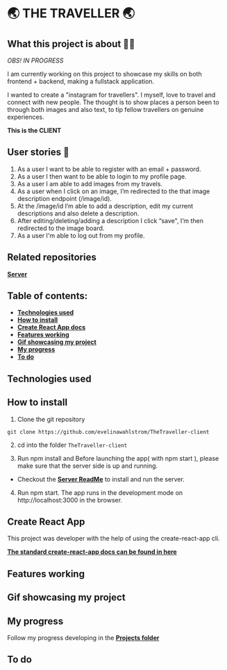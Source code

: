  # :earth_asia: THE TRAVELLER :earth_asia:
 
## What this project is about :woman_technologist: 

*OBS! IN PROGRESS*

I am currently working on this project to showcase my skills on both frontend + backend, making a fullstack application.

I wanted to create a "instagram for travellers". I myself, love to travel and connect with new people. The thought is to show places a person been to through both images and also text, to tip fellow travellers on genuine experiences.

**This is the CLIENT**

## User stories :notebook:

1.	As a user I want to be able to register with an email + password. 
2.	As a user I then want to be able to login to my profile page.
3.	As a user I am able to add images from my travels.
4.	As a user when I click on an image, I’m redirected to the that image description endpoint (/image/id).
5.	At the /image/id I’m able to add a description, edit my current descriptions and also delete a description.
6.	After editing/deleting/adding a description I click “save", I’m then redirected to the image board.
7. As a user I'm able to log out from my profile.

## Related repositories
**[Server](https://github.com/evelinawahlstrom/TheTraveller-server)**

## Table of contents:
- **[Technologies used](#technologies-used)**
- **[How to install](#how-to-install)**
- **[Create React App docs](#create-react-app)**
- **[Features working](#features-working)**
- **[Gif showcasing my project](#gif-showing-my-login-page)**
- **[My progress](#my-progress)**
- **[To do](#to-do)**

## Technologies used

## How to install

1. Clone the git repository

`git clone https://github.com/evelinawahlstrom/TheTraveller-client`

2. cd into the folder `TheTraveller-client`

3. Run npm install and Before launching the app( with npm start ), please make sure that the server side is up and running.
-  Checkout the **[Server ReadMe](https://github.com/evelinawahlstrom/TheTraveller-server)** to install and run the server.

4. Run npm start. The app runs in the development mode on http://localhost:3000 in the browser.

## Create React App

This project was developer with the help of using the create-react-app cli.

**[The standard create-react-app docs can be found in here](./create-react-app-docs.md)**


## Features working


## Gif showcasing my project


## My progress
Follow my progress developing in the **[Projects folder](https://github.com/evelinawahlstrom/TheTraveller-client/projects)**

## To do


